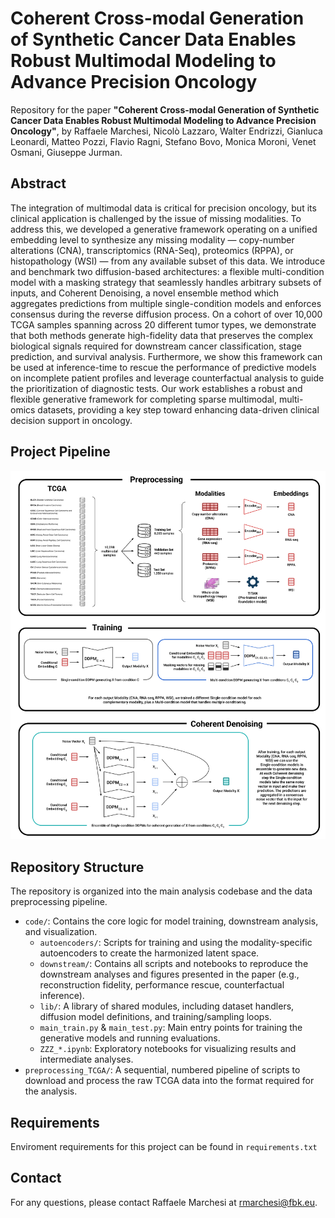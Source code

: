 # Coherent Cross-modal Generation of Synthetic Cancer Data Enables Robust Multimodal Modeling to Advance Precision Oncology

Repository for the paper **"Coherent Cross-modal Generation of Synthetic Cancer Data Enables Robust Multimodal Modeling to Advance Precision Oncology"**, by Raffaele Marchesi, Nicolò Lazzaro, Walter Endrizzi, Gianluca Leonardi, Matteo Pozzi, Flavio Ragni, Stefano Bovo, Monica Moroni, Venet Osmani, Giuseppe Jurman.

## Abstract

The integration of multimodal data is critical for precision oncology, but its clinical application is challenged by the issue of missing modalities. To address this, we developed a generative framework operating on a unified embedding level to synthesize any missing modality — copy-number alterations (CNA), transcriptomics (RNA-Seq), proteomics (RPPA), or histopathology (WSI) — from any available subset of this data. We introduce and benchmark two diffusion-based architectures: a flexible multi-condition model with a masking strategy that seamlessly handles arbitrary subsets of inputs, and Coherent Denoising, a novel ensemble method which aggregates predictions from multiple single-condition models and enforces consensus during the reverse diffusion process. On a cohort of over 10,000 TCGA samples spanning across 20 different tumor types, we demonstrate that both methods generate high-fidelity data that preserves the complex biological signals required for downstream cancer classification, stage prediction, and survival analysis. Furthermore, we show this framework can be used at inference-time to rescue the performance of predictive models on incomplete patient profiles and leverage counterfactual analysis to guide the prioritization of diagnostic tests. Our work establishes a robust and flexible generative framework for completing sparse multimodal, multi-omics datasets, providing a key step toward enhancing data-driven clinical decision support in oncology.


## Project Pipeline

![Project Pipeline Overview](pipeline.png)


## Repository Structure

The repository is organized into the main analysis codebase and the data preprocessing pipeline.

* `code/`: Contains the core logic for model training, downstream analysis, and visualization.
    * `autoencoders/`: Scripts for training and using the modality-specific autoencoders to create the harmonized latent space.
    * `downstream/`: Contains all scripts and notebooks to reproduce the downstream analyses and figures presented in the paper (e.g., reconstruction fidelity, performance rescue, counterfactual inference).
    * `lib/`: A library of shared modules, including dataset handlers, diffusion model definitions, and training/sampling loops.
    * `main_train.py` & `main_test.py`: Main entry points for training the generative models and running evaluations.
    * `ZZZ_*.ipynb`: Exploratory notebooks for visualizing results and intermediate analyses.
* `preprocessing_TCGA/`: A sequential, numbered pipeline of scripts to download and process the raw TCGA data into the format required for the analysis.

## Requirements

Enviroment requirements for this project can be found in `requirements.txt`

## Contact

For any questions, please contact Raffaele Marchesi at rmarchesi@fbk.eu.
